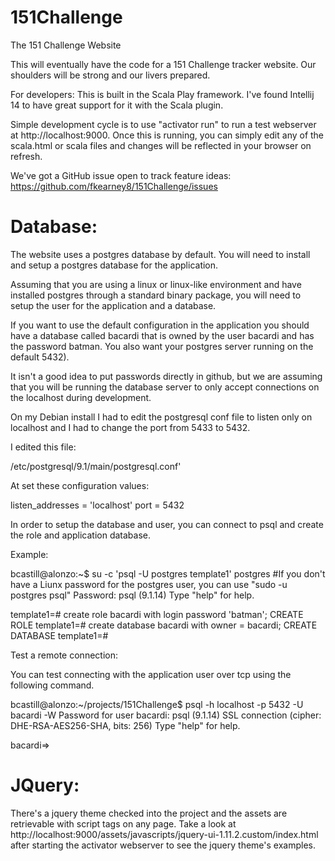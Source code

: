 151Challenge
============

The 151 Challenge Website

This will eventually have the code for a 151 Challenge tracker website.
Our shoulders will be strong and our livers prepared.


For developers:
This is built in the Scala Play framework. I've found Intellij 14 to have great support for it with the Scala plugin.

Simple development cycle is to use "activator run" to run a test webserver at http://localhost:9000. Once this is running,
you can simply edit any of the scala.html or scala files and changes will be reflected in your browser on refresh.

We've got a GitHub issue open to track feature ideas: https://github.com/fkearney8/151Challenge/issues

Database:
=========

The website uses a postgres database by default.  You will need to install and setup a postgres database for the application.

Assuming that you are using a linux or linux-like environment and have installed postgres through a standard binary package, you will need to setup the user for the application and a database.

If you want to use the default configuration in the application you should have a database called bacardi that is owned by the user bacardi and has the password batman.  You also want your postgres server running on the default 5432).  

It isn't a good idea to put passwords directly in github, but we are assuming that you will be running the database server to only accept connections on the localhost during development.

On my Debian install I had to edit the postgresql conf file to listen only on localhost and I had to change the port from 5433 to 5432.

I edited this file:

  /etc/postgresql/9.1/main/postgresql.conf'

At set these configuration values:

  listen_addresses = 'localhost'
  port = 5432

In order to setup the database and user, you can connect to psql and create the role and application database.

Example:


bcastill@alonzo:~$ su -c 'psql -U postgres template1' postgres
#If you don't have a Liunx password for the postgres user, you can use "sudo -u postgres psql"
Password: 
psql (9.1.14)
Type "help" for help.

template1=# create role bacardi with login password 'batman';
CREATE ROLE
template1=# create database bacardi with owner = bacardi;
CREATE DATABASE
template1=#


Test a remote connection:

You can test connecting with the application user over tcp using the following command.


bcastill@alonzo:~/projects/151Challenge$ psql -h localhost -p 5432 -U bacardi -W
Password for user bacardi: 
psql (9.1.14)
SSL connection (cipher: DHE-RSA-AES256-SHA, bits: 256)
Type "help" for help.

bacardi=> 



JQuery:
========
There's a jquery theme checked into the project and the assets are retrievable with script tags on any page.
Take a look at http://localhost:9000/assets/javascripts/jquery-ui-1.11.2.custom/index.html after starting the activator
webserver to see the jquery theme's examples.

